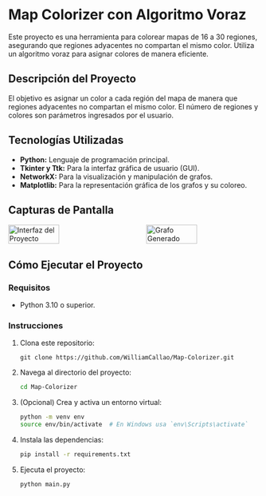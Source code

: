 
# Map Colorizer con Algoritmo Voraz

Este proyecto es una herramienta para colorear mapas de 16 a 30 regiones, asegurando que regiones adyacentes no compartan el mismo color. Utiliza un algoritmo voraz para asignar colores de manera eficiente.

## Descripción del Proyecto

El objetivo es asignar un color a cada región del mapa de manera que regiones adyacentes no compartan el mismo color. El número de regiones y colores son parámetros ingresados por el usuario.

## Tecnologías Utilizadas

- **Python:** Lenguaje de programación principal.
- **Tkinter y Ttk:** Para la interfaz gráfica de usuario (GUI).
- **NetworkX:** Para la visualización y manipulación de grafos.
- **Matplotlib:** Para la representación gráfica de los grafos y su coloreo.

## Capturas de Pantalla

<div style="display: flex; flex-wrap: wrap; justify-content: space-between;">
  <img src="https://github.com/tu-usuario/map-colorizer/assets/image1.png" alt="Interfaz del Proyecto" width="45%" />
  <img src="https://github.com/tu-usuario/map-colorizer/assets/image2.png" alt="Grafo Generado" width="45%" />
</div>

## Cómo Ejecutar el Proyecto

### Requisitos

- Python 3.10 o superior.

### Instrucciones

1. Clona este repositorio:
    ```
    git clone https://github.com/WilliamCallao/Map-Colorizer.git
    ```

2. Navega al directorio del proyecto:
    ```bash
    cd Map-Colorizer
    ```

3. (Opcional) Crea y activa un entorno virtual:
    ```bash
    python -m venv env
    source env/bin/activate  # En Windows usa `env\Scripts\activate`
    ```

4. Instala las dependencias:
    ```bash
    pip install -r requirements.txt
    ```

5. Ejecuta el proyecto:
    ```bash
    python main.py
    ```
